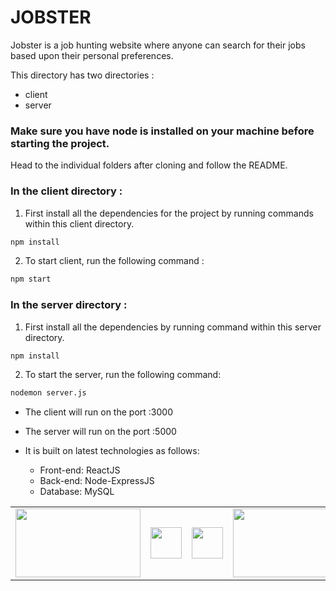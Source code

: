 # JOBSTER


Jobster is a job hunting website where anyone can search for their jobs based upon their personal preferences. 

This directory has two directories : 
* client
* server

### Make sure you have node is installed on your machine before starting the project.

Head to the individual folders after cloning and follow the README.

### In the client directory : 

1) First install all the dependencies for the project by running commands within this client directory.
 ```bash
 npm install
 ```

2) To start client, run the following command : 
```bash
npm start
```

### In the server directory : 

1) First install all the dependencies by running command within this server directory.
 ```bash
 npm install
 ```

2) To start the server, run the following command: 
```bash
nodemon server.js
```


* The client will run on the port :3000
* The server will run on the port :5000





* It is built on latest technologies as follows: 
	* Front-end: ReactJS 
	* Back-end: Node-ExpressJS
	* Database: MySQL


<table>
<tr>
<td>
<img src="https://www.metaltoad.com/sites/default/files/styles/large_personal_photo_870x500_/public/2020-05/react-js-blog-header.png?itok=VbfDeSgJ" width="200" height="110">
</td>
<td>
<img src="https://buttercms.com/static/images/tech_banners/ExpressJS.png" width="" height="50">
</td>
<td>
<img src="https://upload.wikimedia.org/wikipedia/commons/thumb/7/7e/Node.js_logo_2015.svg/1200px-Node.js_logo_2015.svg.png" width="" height="50">
</td>
<td>
<img src="https://www.logo.wine/a/logo/MySQL/MySQL-Logo.wine.svg" width="200" height="110">
</td>
</table>
